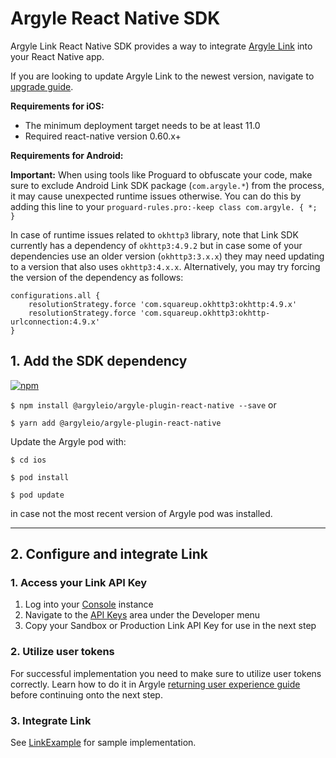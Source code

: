 # Argyle React Native SDK

Argyle Link React Native SDK provides a way to integrate [Argyle Link](https://argyle.io/docs/argyle-link) into your React Native app.

If you are looking to update Argyle Link to the newest version, navigate to [upgrade guide](https://github.com/argyle-systems/argyle-link-react-native/blob/master/UPGRADING.md).

**Requirements for iOS:**

- The minimum deployment target needs to be at least 11.0
- Required react-native version 0.60.x+

**Requirements for Android:**

**Important:** When using tools like Proguard to obfuscate your code, make sure to exclude Android Link SDK package (`com.argyle.*`) from the process, it may cause unexpected runtime issues otherwise. You can do this by adding this line to your `proguard-rules.pro:-keep class com.argyle. { *; }`

In case of runtime issues related to `okhttp3` library, note that Link SDK currently has a dependency of `okhttp3:4.9.2` but in case some of your dependencies use an older version (`okhttp3:3.x.x`) they may need updating to a version that also uses `okhttp3:4.x.x`. Alternatively, you may try forcing the version of the dependency as follows:
```
configurations.all {
    resolutionStrategy.force 'com.squareup.okhttp3:okhttp:4.9.x'
    resolutionStrategy.force 'com.squareup.okhttp3:okhttp-urlconnection:4.9.x'
}
```

## 1. Add the SDK dependency

[![npm](https://img.shields.io/npm/v/@argyleio/argyle-plugin-react-native?style=for-the-badge)](https://www.npmjs.com/package/@argyleio/argyle-plugin-react-native)

`$ npm install @argyleio/argyle-plugin-react-native --save` or

`$ yarn add @argyleio/argyle-plugin-react-native`

Update the Argyle pod with:

`$ cd ios`

`$ pod install`

`$ pod update`

in case not the most recent version of Argyle pod was installed.

--- 
## 2. Configure and integrate Link
### 1. Access your Link API Key
1. Log into your [Console](https://console.argyle.com/api-keys) instance
2. Navigate to the [API Keys](https://console.argyle.com/api-keys) area under the Developer menu
3. Copy your Sandbox or Production Link API Key for use in the next step

### 2. Utilize user tokens
For successful implementation you need to make sure to utilize user tokens correctly. Learn how to do it in Argyle [returning user experience guide](https://argyle.com/docs/products/returning-users-experience#suggested-flow-for-user-token-usage) before continuing onto the next step.

### 3. Integrate Link
See [LinkExample](https://github.com/argyle-systems/argyle-link-react-native/blob/master/src/LinkExample.js) for sample implementation.
